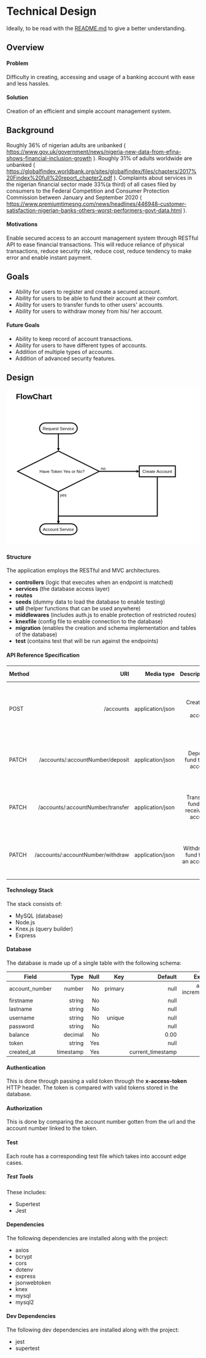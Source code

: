 # Technical Design
Ideally, to be read with the [README.md](/README.md) to give a better understanding.

## Overview
#### Problem
Difficulty in creating, accessing and usage of a banking account with ease and less hassles.

#### Solution
Creation of an efficient and simple account management system.

## Background
Roughly 36% of nigerian adults are unbanked ( https://www.gov.uk/government/news/nigeria-new-data-from-efina-shows-financial-inclusion-growth ).
Roughly 31% of adults worldwide are unbanked ( https://globalfindex.worldbank.org/sites/globalfindex/files/chapters/2017%20Findex%20full%20report_chapter2.pdf ).
Complaints about services in the nigerian financial sector made 33%(a third) of all cases filed by consumers to the Federal Competition and Consumer Protection Commission between January and September 2020 ( https://www.premiumtimesng.com/news/headlines/446948-customer-satisfaction-nigerian-banks-others-worst-performers-govt-data.html ).

#### Motivations
Enable secured access to an account management system through RESTful API to ease financial transactions. This will reduce reliance of physical transactions, reduce security risk, reduce cost, reduce tendency to make error and enable instant payment.

## Goals
 - Ability for users to register and create a secured account.
 - Ability for users to be able to fund their account at their comfort.
 - Ability for users to transfer funds to other users' accounts.
 - Ability for users to withdraw money from his/ her account.

#### Future Goals
 - Ability to keep record of account transactions.
 - Ability for users to have different types of accounts.
 - Addition of multiple types of accounts.
 - Addition of advanced security features.

## Design


![Basic Account Flow Chart](/assets/images/flowchart.png)

#### Structure
The application employs the RESTful and MVC architectures.

 - **controllers** (logic that executes when an endpoint is matched)
 - **services** (the database access layer)
 - **routes**
 - **seeds** (dummy data to load the database to enable testing)
 - **util** (helper functions that can be used anywhere)
 - **middlewares** (includes auth.js to enable protection of restricted routes)
 - **knexfile** (config file to enable connection to the database)
 - **migration** (enables the creation and schema implementation and tables of the database)
 - **test** (contains test that will be run against the endpoints)

#### API Reference Specification

| Method     | URI | Media type | Description | Protected | Status Code |
| --------- | -----:| -----:| -----:| -----:| -----:|
| POST  | /accounts | application/json | Creates a new account | No | 201 Created, 400 Bad Request, 500 Internal Server Error |
| PATCH    |   /accounts/:accountNumber/deposit |   application/json |  Deposits fund to an account  | Yes | 200 OK, 400 Bad Request, 500 Internal Server Error |
| PATCH      |    /accounts/:accountNumber/transfer |    application/json |  Transfers fund to a receiver's account   | Yes |  200 OK, 400 Bad Request, 500 Internal Server Error  |
| PATCH  | /accounts/:accountNumber/withdraw | application/json | Withdraws fund from an account | Yes | 200 OK, 400 Bad Request, 500 Internal Server Error |

#### Technology Stack
The stack consists of:
 - MySQL (database)
 - Node.js
 - Knex.js (query builder)
 - Express

#### Database
The database is made up of a single table with the following schema:

| Field     | Type | Null | Key | Default | Extra |
| --------- | -----:| -----:| -----:| -----:| -----:|
| account_number  | number | No | primary | null | auto increment |
| firstname    |   string |   No |    |   null |    |
| lastname      |    string |    No |     |    null |     |
| username  | string | No | unique | null |  |
| password     |   string |   No |    |   null |    |
| balance      |    decimal |    No |     |    0.00 |     |
| token  | string | Yes |  | null |  |
| created_at     |   timestamp |   Yes |    |   current_timestamp |    |

#### Authentication
This is done through passing a valid token through the **x-access-token** HTTP header. The token is compared with valid tokens stored in the database.

#### Authorization
This is done by comparing the account number gotten from the url and the account number linked to the token.

#### Test
Each route has a corresponding test file which takes into account edge cases.

##### Test Tools
These includes:
 - Supertest
 - Jest


#### Dependencies
The following dependencies are installed along with the project:
 - axios
 - bcrypt
 - cors
 - dotenv
 - express
 - jsonwebtoken
 - knex
 - mysql
 - mysql2

#### Dev Dependencies
The following dev dependencies are installed along with the project:
 - jest
 - supertest


